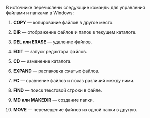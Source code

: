 В источнике перечислены следующие команды для управления файлами и папками в Windows:

1. **COPY** — копирование файлов в другое место.
    
2. **DIR** — отображение файлов и папок в текущем каталоге.
    
3. **DEL или ERASE** — удаление файлов.
    
4. **EDIT** — запуск редактора файлов.
    
5. **CD** — изменение каталога.
    
6. **EXPAND** — распаковка сжатых файлов.
    
7. **FC** — сравнение файлов и показ различий между ними.
    
8. **FIND** — поиск текстовой строки в файле.
    
9. **MD или MAKEDIR** — создание папки.
    
10. **MOVE** — перемещение файлов из одной папки в другую.